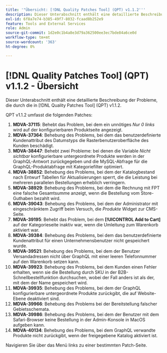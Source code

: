 ```yaml
---
title: '"Übersicht: [!DNL Quality Patches Tool] (QPT) v1.1.2'''
description: Dieser Unterabschnitt enthält eine detaillierte Beschreibung der Probleme, die durch die in [!DNL Quality Patches Tool] (QPT) v1.1.2.
exl-id: 6f8a7e74-b385-49f7-8032-fcaad8b252e9
feature: Tools and External Services
role: Admin
source-git-commit: 1d2e0c1b4a8e3d79a362500ee3ec7bde84a6ce0d
workflow-type: tm+mt
source-wordcount: '363'
ht-degree: 0%

---
```


# [!DNL Quality Patches Tool] (QPT) v1.1.2 - Übersicht

Dieser Unterabschnitt enthält eine detaillierte Beschreibung der Probleme, die durch die in [!DNL Quality Patches Tool] (QPT) v1.1.2.

QPT v1.1.2 umfasst die folgenden Patches:

1. **MDVA-37115**: Behebt das Problem, bei dem ein unnötiges *Nur 0 links* wird auf der konfigurierbaren Produktseite angezeigt.
1. **MDVA-37364**: Behebung des Problems, bei dem das benutzerdefinierte Kundenattribut des Datumstyps die Rasterbenutzeroberfläche des Kunden beschädigt.
1. **MDVA-38447**: Behebt zwei Probleme: bei denen die Variable *Nicht sichtbar* konfigurierbare untergeordnete Produkte werden in der GraphQL-Antwort zurückgegeben und die MySQL-Abfrage für die GraphQL-Produktabfrage mit Kategoriefilter optimiert.
1. **MDVA-38852**: Behebung des Problems, bei dem der Katalogbestand nach Entwurf Tabellen für Aktualisierungen sperrt, die die Leistung bei mehreren parallelen Bestellungen erheblich verringern.
1. **MDVA-38929**: Behebung des Problems, bei dem die Rechnung mit FPT eine falsche Gesamtsumme anzeigt, wenn die Bestellung vom Store-Guthaben bezahlt wird.
1. **MDVA-39043**: Behebung des Problems, bei dem der Administrator mit eingeschränktem Zugriff beim Versuch, die *Produkte* Widget zur CMS-Seite.
1. **MDVA-39195**: Behebt das Problem, bei dem **[!UICONTROL Add to Cart]** auf der Kategorieseite inaktiv war, wenn die Umleitung zum Warenkorb aktiviert war.
1. **MDVA-39384**: Behebung des Problems, bei dem das benutzerdefinierte Kundenattribut für einen Unternehmensbenutzer nicht gespeichert wurde.
1. **MDVA-39521**: Behebung des Problems, bei dem der Benutzer Versandadressen nicht über GraphQL mit einer leeren Telefonnummer auf den Warenkorb setzen kann.
1. **MDVA-39923**: Behebung des Problems, bei dem Kunden einen Fehler erhalten, wenn sie die Bestellung durch SKU in der B2B-Schnellbestellfunktion durchsuchen, wobei der Fall anders ist als der, mit dem der Name gespeichert wird.
1. **MDVA-39935**: Behebung des Problems, bei dem der GraphQL konfigurierbare untergeordnete Produkte zurückgibt, die auf Website-Ebene deaktiviert sind.
1. **MDVA-39966**: Behebung des Problems bei der Bereitstellung falscher Gebietsschemata.
1. **MDVA-39986**: Behebung des Problems, bei dem der Benutzer mit dem Safari-Browser keine Bestellung in der Admin-Konsole in MacOS aufgeben kann.
1. **MDVA-40134**: Behebung des Problems, bei dem GraphQL verwandte Produkte nicht zurückgibt, wenn der freigegebene Katalog aktiviert ist.

Navigieren Sie über das Menü links zu einer bestimmten Patch-Seite.
